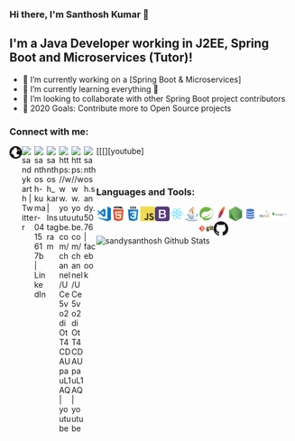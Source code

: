 ### Hi there, I'm Santhosh Kumar 👋

## I'm a Java Developer working in J2EE, Spring Boot and Microservices (Tutor)!
- 🔭 I’m currently working on a [Spring Boot & Microservices]
- 🌱 I’m currently learning everything 🤣
- 👯 I’m looking to collaborate with other Spring Boot project contributors
- 🥅 2020 Goals: Contribute more to Open Source projects

### Connect with me:

[<img align="left" alt="http://starwalt.in/" width="22px" src="https://raw.githubusercontent.com/iconic/open-iconic/master/svg/globe.svg" />][website]
[<img align="left" alt="sandykarth | Twitter" width="22px" src="https://cdn.jsdelivr.net/npm/simple-icons@v3/icons/twitter.svg" />][twitter]
[<img align="left" alt="santhosh-kumar-0415617b | LinkedIn" width="22px" src="https://cdn.jsdelivr.net/npm/simple-icons@v3/icons/linkedin.svg" />][linkedin]
[<img align="left" alt="santhosh_kar | Instagram" width="22px" src="https://cdn.jsdelivr.net/npm/simple-icons@v3/icons/instagram.svg" />][instagram]
[<img align="left" alt="https://www.youtube.com/channel/UCe5vo2diOtT4CDAUpauL1AQ | youtube" width="22px" src="https://cdn.jsdelivr.net/npm/simple-icons@v3/icons/youtube.svg"/>[[<img align="left" alt="https://www.youtube.com/channel/UCe5vo2diOtT4CDAUpauL1AQ | youtube" width="22px" src="https://cdn.jsdelivr.net/npm/simple-icons@v3/icons/youtube.svg" />][youtube]
[<img align="left" alt="santhosh.sandy.5076 | facebook" width="22px" src="https://cdn.jsdelivr.net/npm/simple-icons@v3/icons/facebook.svg" />][facebook]


<br />

### Languages and Tools:

<img align="left" alt="Visual Studio Code" width="26px" src="https://raw.githubusercontent.com/github/explore/80688e429a7d4ef2fca1e82350fe8e3517d3494d/topics/visual-studio-code/visual-studio-code.png" />
<img align="left" alt="HTML5" width="26px" src="https://raw.githubusercontent.com/github/explore/80688e429a7d4ef2fca1e82350fe8e3517d3494d/topics/html/html.png" />
<img align="left" alt="CSS3" width="26px" src="https://raw.githubusercontent.com/github/explore/80688e429a7d4ef2fca1e82350fe8e3517d3494d/topics/css/css.png" />
<img align="left" alt="JavaScript" width="26px" src="https://raw.githubusercontent.com/github/explore/80688e429a7d4ef2fca1e82350fe8e3517d3494d/topics/javascript/javascript.png"/>
<img align="left" alt="Bootstrap" width="26px" src="https://raw.githubusercontent.com/github/explore/80688e429a7d4ef2fca1e82350fe8e3517d3494d/topics/bootstrap/bootstrap.png" />
<img align="left" alt="React" width="26px" src="https://raw.githubusercontent.com/github/explore/80688e429a7d4ef2fca1e82350fe8e3517d3494d/topics/react/react.png" />
<img align="left" alt="Java" width="26px" src="https://raw.githubusercontent.com/github/explore/80688e429a7d4ef2fca1e82350fe8e3517d3494d/topics/java/java.png" />
<img align="left" alt="SpringBoot" width="26px" src="https://raw.githubusercontent.com/github/explore/80688e429a7d4ef2fca1e82350fe8e3517d3494d/topics/spring-boot/spring-boot.png" />
<img align="left" alt="Maven" width="26px" src="https://raw.githubusercontent.com/github/explore/80688e429a7d4ef2fca1e82350fe8e3517d3494d/topics/maven/maven.png" />
<img align="left" alt="Node.js" width="26px" src="https://raw.githubusercontent.com/github/explore/80688e429a7d4ef2fca1e82350fe8e3517d3494d/topics/nodejs/nodejs.png" />
<img align="left" alt="SQL" width="26px" src="https://raw.githubusercontent.com/github/explore/80688e429a7d4ef2fca1e82350fe8e3517d3494d/topics/sql/sql.png" />
<img align="left" alt="MySQL" width="26px" src="https://raw.githubusercontent.com/github/explore/80688e429a7d4ef2fca1e82350fe8e3517d3494d/topics/mysql/mysql.png" />
<img align="left" alt="MongoDB" width="26px" src="https://raw.githubusercontent.com/github/explore/80688e429a7d4ef2fca1e82350fe8e3517d3494d/topics/mongodb/mongodb.png" />
<img align="left" alt="Git" width="26px" src="https://raw.githubusercontent.com/github/explore/80688e429a7d4ef2fca1e82350fe8e3517d3494d/topics/git/git.png" />
<img align="left" alt="GitHub" width="26px" src="https://raw.githubusercontent.com/github/explore/78df643247d429f6cc873026c0622819ad797942/topics/github/github.png" />

<br />
<br />

<img align="left" alt="sandysanthosh Github Stats" src="https://github-readme-stats.vercel.app/api?username=sandysanthosh&show_icons=true&hide_border=true" />

[website]: http://starwalt.in/
[twitter]: https://twitter.com/sandykarth
[instagram]: https://www.instagram.com/santhosh_kar
[linkedin]: https://www.linkedin.com/in/santhosh-kumar-0415617b/
[facebook]: https://www.facebook.com/santhosh.sandy.5076
